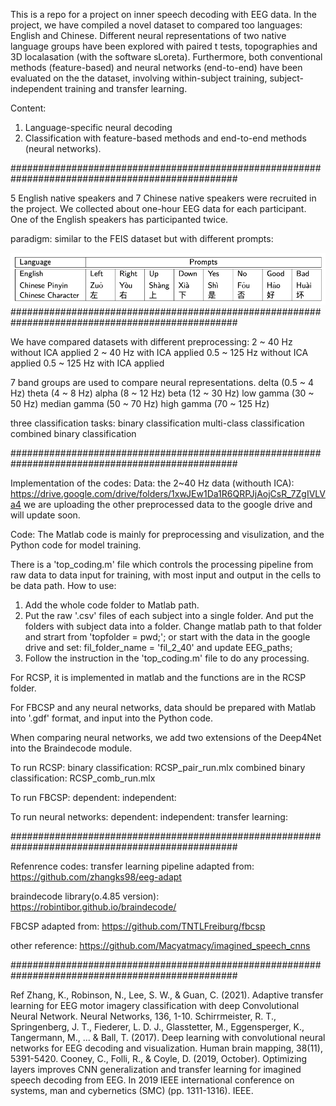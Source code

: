 This is a repo for a project on inner speech decoding with EEG data. In the project, we have compiled a novel dataset to compared too languages: English and Chinese. Different neural representations of two native language groups have been explored with paired t tests, topographies and 3D localasation (with the software sLoreta).
Furthermore, both conventional methods (feature-based) and neural networks (end-to-end) have been evaluated on the the dataset, involving within-subject training, subject-independent training and transfer learning.

Content:
1. Language-specific neural decoding
2. Classification with feature-based methods and end-to-end methods (neural networks).

#################################################################################################

5 English native speakers and 7 Chinese native speakers were recruited in the project. We collected about one-hour EEG data for each participant. 
One of the English speakers has participanted twice.

paradigm:
similar to the FEIS dataset but with different prompts:

![alt text](https://github.com/Macyatmacy/EEG/blob/main/Images/prompts.png)
#################################################################################################

We have compared datasets with different preprocessing:
2 ~ 40 Hz without ICA applied
2 ~ 40 Hz with ICA applied
0.5 ~ 125 Hz without ICA applied
0.5 ~ 125 Hz with ICA applied

7 band groups are used to compare neural representations.
delta (0.5 ~ 4 Hz)
theta (4 ~ 8 Hz)
alpha (8 ~ 12 Hz)
beta (12 ~ 30 Hz)
low gamma (30 ~ 50 Hz)
median gamma (50 ~ 70 Hz)
high gamma (70 ~ 125 Hz)

three classification tasks:
binary classification
multi-class classification
combined binary classification

#################################################################################################

Implementation of the codes:
Data: 
the 2~40 Hz data (withouth ICA): https://drive.google.com/drive/folders/1xwJEw1Da1R6QRPJjAojCsR_7ZgIVLVa4
we are uploading the other preprocessed data to the google drive and will update soon.

Code:
The Matlab code is mainly for preprocessing and visulization, and the Python code for model training.

There is a 'top_coding.m' file which controls the processing pipeline from raw data to data input for training, with most input and output in the cells to be data path.
How to use:
1. Add the whole code folder to Matlab path.
2. Put the raw '.csv' files of each subject into a single folder. And put the folders with subject data into a folder. Change matlab path to that folder and strart from 'topfolder = pwd;'; or start with the data in the google drive and set:
fil_folder_name = 'fil_2_40' and update EEG_paths;
3. Follow the instruction in the 'top_coding.m' file to do any processing.

For RCSP, it is implemented in matlab and the functions are in the RCSP folder.

For FBCSP and any neural networks, data should be prepared with Matlab into '.gdf' format, and input into the Python code.

When comparing neural networks, we add two extensions of the Deep4Net into the Braindecode module.

To run RCSP:
binary classification: RCSP_pair_run.mlx
combined binary classification: RCSP_comb_run.mlx

To run FBCSP:
dependent:
independent:

To run neural networks:
dependent:
independent:
transfer learning:

#################################################################################################

Refenrence codes:
transfer learning pipeline adapted from: https://github.com/zhangks98/eeg-adapt

braindecode library(o.4.85 version): https://robintibor.github.io/braindecode/

FBCSP adapted from: https://github.com/TNTLFreiburg/fbcsp

other reference: https://github.com/Macyatmacy/imagined_speech_cnns

#################################################################################################

Ref
Zhang, K., Robinson, N., Lee, S. W., & Guan, C. (2021). Adaptive transfer learning for EEG motor imagery classification with deep Convolutional Neural Network. Neural Networks, 136, 1-10.
Schirrmeister, R. T., Springenberg, J. T., Fiederer, L. D. J., Glasstetter, M., Eggensperger, K., Tangermann, M., ... & Ball, T. (2017). Deep learning with convolutional neural networks for EEG decoding and visualization. Human brain mapping, 38(11), 5391-5420.
Cooney, C., Folli, R., & Coyle, D. (2019, October). Optimizing layers improves CNN generalization and transfer learning for imagined speech decoding from EEG. In 2019 IEEE international conference on systems, man and cybernetics (SMC) (pp. 1311-1316). IEEE.

